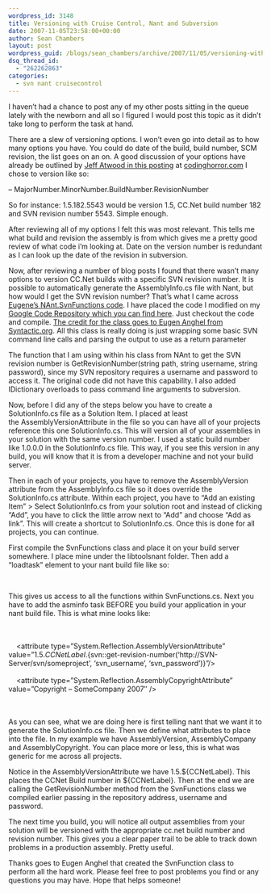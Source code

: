 ```yaml
---
wordpress_id: 3148
title: Versioning with Cruise Control, Nant and Subversion
date: 2007-11-05T23:58:00+00:00
author: Sean Chambers
layout: post
wordpress_guid: /blogs/sean_chambers/archive/2007/11/05/versioning-with-cruise-control-nant-and-subversion.aspx
dsq_thread_id:
  - "262262863"
categories:
  - svn nant cruisecontrol
---
```

I haven&#8217;t had a chance to post any of my other posts sitting in the queue lately with the newborn and all so I figured I would post this topic as it didn&#8217;t take long to perform the task at hand.


  


There are a slew of versioning options. I won&#8217;t even go into detail as to how many options you have. You could do date of the build, build number, SCM revision, the list goes on an on. A good discussion of your options have already be outlined by <A class="" href="http://www.codinghorror.com/blog/archives/000793.html" target="_blank">Jeff Atwood in this&nbsp;posting</A> at <A class="" href="http://www.codinghorror.com/" target="_blank">codinghorror.com</A>&nbsp;I chose to version like so:


  


&#8211; MajorNumber.MinorNumber.BuildNumber.RevisionNumber


  


So for instance: 1.5.182.5543 would be version 1.5, CC.Net build number 182 and SVN revision number 5543. Simple enough.


  


After reviewing all of my options I felt this was most relevant. This tells me what build and revision the assembly is from which gives me a pretty good review of what code i&#8217;m looking at. Date on the version number is redundant as I can look up the date of the revision in subversion.


  


Now, after reviewing a number of blog posts I found that there wasn&#8217;t many options to version CC.Net builds with a specific SVN revision number. It is possible to automatically generate the AssemblyInfo.cs file with Nant, but how would I get the SVN revision number? That&#8217;s what I came across <A class="" href="http://www.syntactic.org/2007/6/7/major-minor-cclabel-svn-revision" target="_blank">Eugene&#8217;s NAnt.SvnFunctions code</A>. I have placed the code I modified on my <A class="" href="http://schambers.googlecode.com/svn/trunk/NAnt.SvnFunctions/" target="_blank">Google Code Repository which you can find here</A>. Just checkout the code and compile. <A class="" href="http://www.syntactic.org/2007/6/7/major-minor-cclabel-svn-revision" target="_blank">The credit for the class goes to Eugen Anghel from Syntactic.org</A>. All this class is really doing is just wrapping some basic SVN command line calls and parsing the output to use as a return parameter


  


The function that I am using within his class&nbsp;from NAnt to get the SVN revision number is GetRevisionNumber(string path, string username, string password), since my SVN repository requires a username and password to access it. The original code did not have this capability. I also added IDictionary overloads to pass command line arguments to subversion.


  


Now, before I did any of the steps below you&nbsp;have to create a SolutionInfo.cs file as a Solution Item.&nbsp;I placed at least the&nbsp;AssemblyVersionAttribute in the file so you can have all of your projects reference this one SolutionInfo.cs. This will version all of your assemblies in your solution with the same version number. I used a static build number like 1.0.0.0 in the SolutionInfo.cs file. This way, if you see this version in any build, you will know that it is from a developer machine and not your build server.


  


Then in each of your projects, you have to remove the AssemblyVersion attribute from the AssemblyInfo.cs file&nbsp;so it does override the SolutionInfo.cs attribute. Within each project, you have to &#8220;Add an existing Item&#8221; > Select SolutionInfo.cs from your solution root and instead of&nbsp;clicking &#8220;Add&#8221;, you have to click the little arrow next to&nbsp;&#8220;Add&#8221; and choose &#8220;Add as link&#8221;. This will&nbsp;create a shortcut to&nbsp;SolutionInfo.cs. Once this is done for all projects, you can continue.&nbsp;


  


First compile the SvnFunctions class and place it on your build server somewhere. I place mine under the libtoolsnant folder. Then add a &#8220;loadtask&#8221; element to your nant build file like so:


  


&nbsp;<loadtasks assembly=&#8221;pathtolibtoolsnantNant.SvnFunctions.dll&#8221;/>


  


This gives us access to all the functions within SvnFunctions.cs. Next you have to add the asminfo task BEFORE you build your application in your nant build file. This is what mine looks like:


  


&nbsp;&nbsp;<asminfo output=&#8221;${build.dir}srcSolutionInfo.cs&#8221; language=&#8221;CSharp&#8221;>  
&nbsp;&nbsp;&nbsp;<attributes>  
&nbsp;&nbsp;&nbsp;&nbsp;<attribute type=&#8221;System.Reflection.AssemblyVersionAttribute&#8221; value=&#8221;1.5.${CCNetLabel}.${svn::get-revision-number(&#8216;http://SVN-Server/svn/someproject&#8217;, &#8216;svn\_username&#8217;, &#8216;svn\_password&#8217;)}&#8221;/>  
&nbsp;&nbsp;&nbsp;&nbsp;<attribute type=&#8221;System.Reflection.AssemblyCompanyAttribute&#8221; value=&#8221;SomeCompany&#8221; />  
&nbsp;&nbsp;&nbsp;&nbsp;<attribute type=&#8221;System.Reflection.AssemblyCopyrightAttribute&#8221; value=&#8221;Copyright &#8211;&nbsp;SomeCompany 2007&#8243; />  
&nbsp;&nbsp;&nbsp;</attributes>  
&nbsp;&nbsp;</asminfo>


  


As you can see, what we are doing here is first telling nant that we want it to generate the SolutionInfo.cs file. Then we define what attributes to place into the file. In my example we have AssemblyVersion, AssemblyCompany and AssemblyCopyright. You can place more or less, this is what was generic for me across all projects.


  


Notice in the AssemblyVersionAttribute we have 1.5.${CCNetLabel}. This places the CCNet Build number in ${CCNetLabel}. Then at the end we are calling the GetRevisionNumber method from the SvnFunctions class we compiled earlier passing in the repository address, username and password.


  


The next time you build, you will notice all output assemblies from your solution will be versioned with the appropriate cc.net build number and revision number. This gives you a clear paper trail to be able to track down problems in a production assembly. Pretty useful.


  


Thanks goes to Eugen Anghel that created the SvnFunction class to perform all the hard work. Please feel free to post problems you find or any questions you may have. Hope that helps someone!